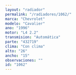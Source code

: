```yaml
---
layout: "radiador"
permalink: "/radiadores/1062/"
marca: "Chevrolet"
modelo: "Cavalier"
ano: "1996"
motor: "L4 2.2"
transmision: "Automática"
parte: "432719"
clima: "Con clima"
alto: "26"
ancho: "15"
observaciones: ""
id: "1062"
---
```


